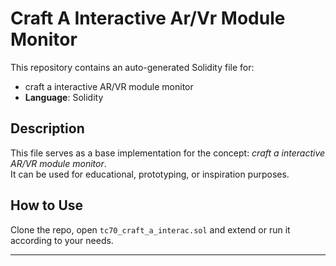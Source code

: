 # Craft A Interactive Ar/Vr Module Monitor

This repository contains an auto-generated Solidity file for:

- craft a interactive AR/VR module monitor
- **Language**: Solidity

## Description

This file serves as a base implementation for the concept: *craft a interactive AR/VR module monitor*.  
It can be used for educational, prototyping, or inspiration purposes.

## How to Use

Clone the repo, open `tc70_craft_a_interac.sol` and extend or run it according to your needs.

---


